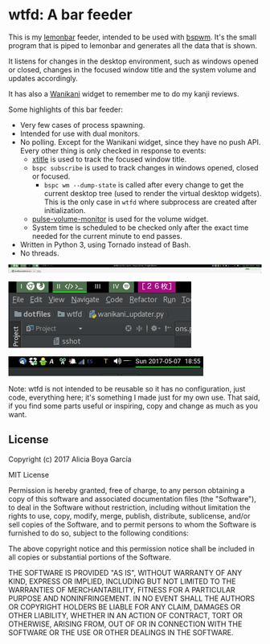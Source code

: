 wtfd: A bar feeder
==================

This is my [lemonbar](https://github.com/LemonBoy/bar) feeder, intended to be used with [bspwm](https://github.com/baskerville/bspwm). It's the small program that is piped to lemonbar and generates all the data that is shown.

It listens for changes in the desktop environment, such as windows opened or closed, changes in the focused window title and the system volume and updates accordingly.

It has also a [Wanikani](https://www.wanikani.com/) widget to remember me to do my kanji reviews.

Some highlights of this bar feeder:

 * Very few cases of process spawning.
 * Intended for use with dual monitors.
 * No polling. Except for the Wanikani widget, since they have no push API. Every other thing is only checked in response to events:
    * [xtitle](https://github.com/baskerville/xtitle) is used to track the focused window title.
    * `bspc subscribe` is used to track changes in windows opened, closed or focused.
        * `bspc wm --dump-state` is called after every change to get the current desktop tree (used to render the virtual desktop widgets). This is the only case in `wtfd` where subprocess are created after initialization.
    * [pulse-volume-monitor](https://github.com/ntrrgc/pulse-volume-monitor) is used for the volume widget.
    * System time is scheduled to be checked only after the exact time needed for the current minute to end passes.
 * Written in Python 3, using Tornado instead of Bash.
 * No threads.

![](screenshot1.png)

![](screenshot2.png)

![](screenshot3.png)

Note: wtfd is not intended to be reusable so it has no configuration, just code, everything here; it's something I made just for my own use. That said, if you find some parts useful or inspiring, copy and change as much as you want.

## License

Copyright (c) 2017 Alicia Boya García

MIT License

Permission is hereby granted, free of charge, to any person obtaining a copy
of this software and associated documentation files (the "Software"), to deal
in the Software without restriction, including without limitation the rights
to use, copy, modify, merge, publish, distribute, sublicense, and/or sell
copies of the Software, and to permit persons to whom the Software is
furnished to do so, subject to the following conditions:

The above copyright notice and this permission notice shall be included in all
copies or substantial portions of the Software.

THE SOFTWARE IS PROVIDED "AS IS", WITHOUT WARRANTY OF ANY KIND, EXPRESS OR
IMPLIED, INCLUDING BUT NOT LIMITED TO THE WARRANTIES OF MERCHANTABILITY,
FITNESS FOR A PARTICULAR PURPOSE AND NONINFRINGEMENT. IN NO EVENT SHALL THE
AUTHORS OR COPYRIGHT HOLDERS BE LIABLE FOR ANY CLAIM, DAMAGES OR OTHER
LIABILITY, WHETHER IN AN ACTION OF CONTRACT, TORT OR OTHERWISE, ARISING FROM,
OUT OF OR IN CONNECTION WITH THE SOFTWARE OR THE USE OR OTHER DEALINGS IN THE
SOFTWARE.